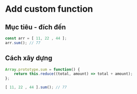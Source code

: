 # Add custom function 

## Mục tiêu - đích đến 

```javascript
const arr = [ 11, 22 , 44 ]; 
arr.sum(); // 77
```

## Cách xây dựng

```javascript
Array.prototype.sum = function() {
    return this.reduce((total, amount) => total + amount); 
};

[ 11, 22 , 44 ].sum(); // 77
```

